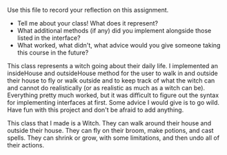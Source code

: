 Use this file to record your reflection on this assignment.

- Tell me about your class! What does it represent?
- What additional methods (if any) did you implement alongside those listed in the interface?
- What worked, what didn't, what advice would you give someone taking this course in the future?

This class represents a witch going about their daily life. I implemented an insideHouse and outsideHouse method for the user to walk in and outside their house to fly or walk outside and to keep track of what the witch can and cannot do realistically (or as realistic as much as a witch can be). Everything pretty much worked, but it was difficult to figure out the syntax for implementing interfaces at first. Some advice I would give is to go wild. Have fun with this project and don't be afraid to add anything. 

This class that I made is a Witch. They can walk around their house and outside their house. They can fly on their broom, make potions, and cast spells. They can shrink or grow, with some limitations, and then undo all of their actions. 